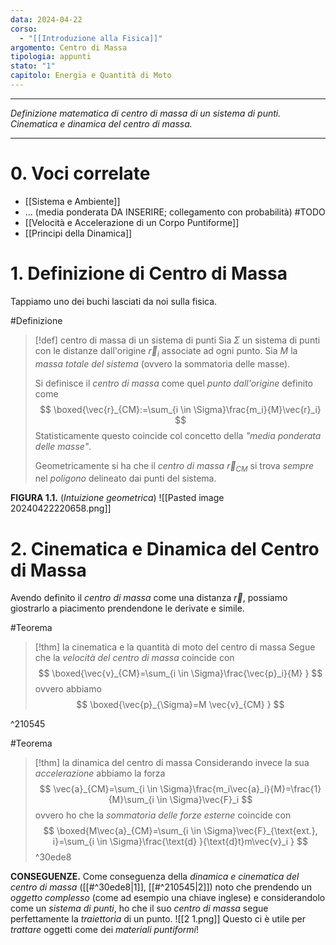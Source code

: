 ```yaml
---
data: 2024-04-22
corso:
  - "[[Introduzione alla Fisica]]"
argomento: Centro di Massa
tipologia: appunti
stato: "1"
capitolo: Energia e Quantità di Moto
---
```

- - -
*Definizione matematica di centro di massa di un sistema di punti. Cinematica e dinamica del centro di massa.*
- - -
# 0. Voci correlate
- [[Sistema e Ambiente]]
- ... (media ponderata DA INSERIRE; collegamento con probabilità) #TODO
- [[Velocità e Accelerazione di un Corpo Puntiforme]]
- [[Principi della Dinamica]]
# 1. Definizione di Centro di Massa
Tappiamo uno dei buchi lasciati da noi sulla fisica.

#Definizione 
> [!def] centro di massa di un sistema di punti
> Sia $\Sigma$ un sistema di punti con le distanze dall'origine $\vec{r}_i$ associate ad ogni punto. Sia $M$ la *massa totale del sistema* (ovvero la sommatoria delle masse).
> 
> Si definisce il *centro di massa* come quel *punto dall'origine* definito come
> $$
> \boxed{\vec{r}_{CM}:=\sum_{i \in \Sigma}\frac{m_i}{M}\vec{r}_i}
> $$
> Statisticamente questo coincide col concetto della *"media ponderata delle masse"*.
> 
> Geometricamente si ha che il *centro di massa* $\vec{r}_{CM}$ si trova *sempre* nel *poligono* delineato dai punti del sistema.

**FIGURA 1.1.** (*Intuizione geometrica*)
![[Pasted image 20240422220658.png]]

# 2. Cinematica e Dinamica del Centro di Massa
Avendo definito il *centro di massa* come una distanza $\vec{r}$, possiamo giostrarlo a piacimento prendendone le derivate e simile.

#Teorema 
> [!thm] la cinematica e la quantità di moto del centro di massa
> Segue che la *velocità del centro di massa* coincide con
> $$
> \boxed{\vec{v}_{CM}=\sum_{i \in \Sigma}\frac{\vec{p}_i}{M} }
> $$
> ovvero abbiamo
> $$
> \boxed{\vec{p}_{\Sigma}=M \vec{v}_{CM} }
> $$

^210545

#Teorema 
> [!thm] la dinamica del centro di massa
> Considerando invece la sua *accelerazione* abbiamo la forza
> $$
> \vec{a}_{CM}=\sum_{i \in \Sigma}\frac{m_i\vec{a}_i}{M}=\frac{1}{M}\sum_{i \in \Sigma}\vec{F}_i
> $$
> ovvero ho che la *sommatoria delle forze esterne* coincide con
> $$
> \boxed{M\vec{a}_{CM}=\sum_{i \in \Sigma}\vec{F}_{\text{ext.}, i}=\sum_{i \in \Sigma}\frac{\text{d} }{\text{d}t}m\vec{v}_i }
> $$
^30ede8

**CONSEGUENZE.** Come conseguenza della *dinamica e cinematica del centro di massa* ([[#^30ede8|1]], [[#^210545|2]]) noto che prendendo un *oggetto complesso* (come ad esempio una chiave inglese) e considerandolo come un *sistema di punti*, ho che il suo *centro di massa* segue perfettamente la *traiettoria* di un punto.
![[2 1.png]]
Questo ci è utile per *trattare* oggetti come dei *materiali puntiformi*!
